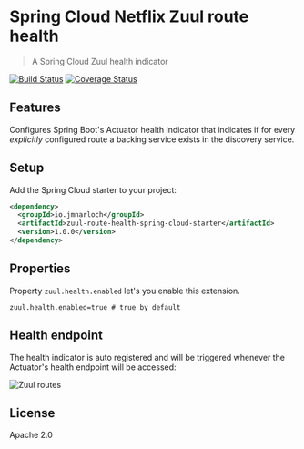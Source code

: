 # Spring Cloud Netflix Zuul route health

> A Spring Cloud Zuul health indicator

[![Build Status](https://travis-ci.org/jmnarloch/zuul-route-health-spring-cloud-starter.svg?branch=master)](https://travis-ci.org/jmnarloch/zuul-route-health-spring-cloud-starter)
[![Coverage Status](https://coveralls.io/repos/jmnarloch/zuul-route-health-spring-cloud-starter/badge.svg?branch=master&service=github)](https://coveralls.io/github/jmnarloch/zuul-route-health-spring-cloud-starter?branch=master)

## Features

Configures Spring Boot's Actuator health indicator that indicates if for every *explicitly* configured route 
a backing service exists in the discovery service.

## Setup

Add the Spring Cloud starter to your project:

```xml
<dependency>
  <groupId>io.jmnarloch</groupId>
  <artifactId>zuul-route-health-spring-cloud-starter</artifactId>
  <version>1.0.0</version>
</dependency>
```

## Properties

Property `zuul.health.enabled` let's you enable this extension.

```
zuul.health.enabled=true # true by default
```

## Health endpoint

The health indicator is auto registered and will be triggered whenever the Actuator's health endpoint will be accessed:

![Zuul routes](https://github.com/jmnarloch/zuul-route-health-spring-cloud-starter/raw/master/screen.png "Zuul routes")


## License

Apache 2.0